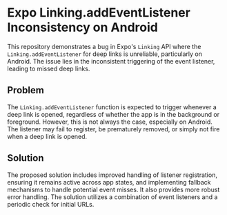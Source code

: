 # Expo Linking.addEventListener Inconsistency on Android

This repository demonstrates a bug in Expo's `Linking` API where the `Linking.addEventListener` for deep links is unreliable, particularly on Android. The issue lies in the inconsistent triggering of the event listener, leading to missed deep links.

## Problem

The `Linking.addEventListener` function is expected to trigger whenever a deep link is opened, regardless of whether the app is in the background or foreground. However, this is not always the case, especially on Android. The listener may fail to register, be prematurely removed, or simply not fire when a deep link is opened.

## Solution

The proposed solution includes improved handling of listener registration, ensuring it remains active across app states, and implementing fallback mechanisms to handle potential event misses.  It also provides more robust error handling.  The solution utilizes a combination of event listeners and a periodic check for initial URLs.